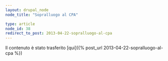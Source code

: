 ```yaml
---
layout: drupal_node
node_title: "Sopralluogo al CPA"

type: article
node_id: 38
redirect_to_post: 2013-04-22-sopralluogo-al-cpa
---
```


Il contenuto è stato trasferito [qui]({% post_url 2013-04-22-sopralluogo-al-cpa %})